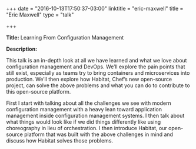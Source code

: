 +++
date = "2016-10-13T17:50:37-03:00"
linktitle = "eric-maxwell"
title = "Eric Maxwell"
type = "talk"

+++

<div class="span-15  ">
  <div class="span-15  last ">
  <p><strong>Title:</strong>
Learning From Configuration Management
</p>

<p><strong>Description:</strong></p>

<p>
This talk is an in-depth look at all we have learned and what we love about configuration management and DevOps. We’ll explore the pain points that still exist, especially as teams try to bring containers and microservices into production. We’ll then explore how Habitat, Chef’s new open-source project, can solve the above problems and what you can do to contribute to this open-source platform.</p>
<p>First I start with talking about all the challenges we see with modern configuration management with a heavy lean toward application management inside configuration management systems. I then talk about what things would look like if we did things differently like using choreography in lieu of orchestration. I then introduce Habitat, our open-source platform that was built with the above challenges in mind and discuss how Habitat solves those problems.
</p>
<p>

  </div>
</div>
